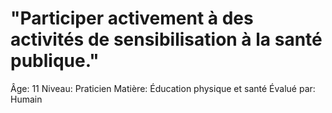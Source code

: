 # "Participer activement à des activités de sensibilisation à la santé publique."

Âge: 11
Niveau: Praticien
Matière: Éducation physique et santé
Évalué par: Humain